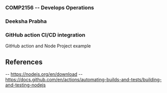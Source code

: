 
### COMP2156 -- Develops Operations
### Deeksha Prabha
### GitHub action CI/CD integration
GitHub action and Node Project example

## References
-- https://nodejs.org/en/download
-- https://docs.github.com/en/actions/automating-builds-and-tests/building-and-testing-nodejs